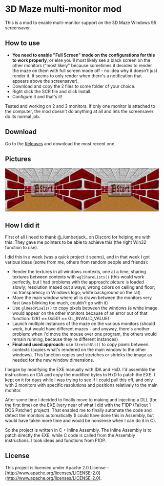 
# 3D Maze multi-monitor mod
This is a mod to enable multi-monitor support on the 3D Maze Windows 95 screensaver.

## How to use
- **You need to enable "Full Screen" mode on the configurations for this to work properly**, or else you'll most likely see a black screen on the other monitors ("most likely" because sometimes it decides to render the maze on them with full screen mode off - no idea why it doesn't just render it. It seems to only render when there's a notification that appears above the screensaver).
- Download and copy the 2 files to some folder of your choice.
- Right click the SCR file and click Install.
- Configure it and that's it!

Tested and working on 2 and 3 monitors. If only one monitor is attached to the computer, the mod doesn't do anything at all and lets the screensaver do its normal job.

## Download
Go to the [Releases](https://github.com/Edw590/3DMazeMod/releases) and download the most recent one.

## Pictures
<img src="Pictures/Dual-monitor 3D Maze.png">

## How I did it
First of all I need to thank @\_lumberjack\_ on Discord for helping me with this. They gave me pointers to be able to achieve this (the right Win32 function to use).

I did this in a week (was a quick project it seems), and in that week I got various ideas (some from me, others from random people and friends):
- Render the textures in all windows contexts, one at a time, sharing textures between contexts with `wglShareLists()` (this would work perfectly, but I had problems with the approach: picture is loaded slowly; resolution maxed out always; wrong colors on ceiling and floor; no transparency in Windows logo; white background on the rat)
- Move the main window where all is drawn between the monitors very fast (was blinking too much, couldn't go with it)
- Use `glReadPixels()` to copy pixels between the windows (a white image would appear on the other monitors because of an error out of that function: 1281 == 0x501 == GL_INVALID_VALUE)
- Launch multiple instances of the maze on the various monitors (should work, but would have different mazes - and anyway, there's another problem: when I'd move the mouse over one program, the others would remain running, because they're different instances)
- **Final and used approach:** use `StretchBlt()` to copy pixels between contexts (copies what's rendered on the main window to the other windows). This function copies and stretches or shrinks the image as needed for the new window dimensions.

I began by modifying the EXE manually with IDA and HxD. I'd assemble the instructions on IDA and copy the modified bytes to HxD to patch the EXE. I kept on it for days while I was trying to see if I could pull this off, and only with 2 monitors with specific resolutions and positions relatively to the main monitor.

After some time I decided to finally move to making and injecting a DLL (for the first time) on the EXE (very near of what I did with the F1DP (Fallout 1 DOS Patcher) project). That enabled me to finally automate the code and detect the monitors automatically (I could have done this in Assembly, but would have taken more time and would be nonsense when I can do it in C).

So the project is written in C + Inline Assembly. The Inline Assembly is to patch directly the EXE, while C code is called from the Assembly instructions. I took ideas and functions from F1DP.

## License
This project is licensed under Apache 2.0 License -  [http://www.apache.org/licenses/LICENSE-2.0](http://www.apache.org/licenses/LICENSE-2.0).
